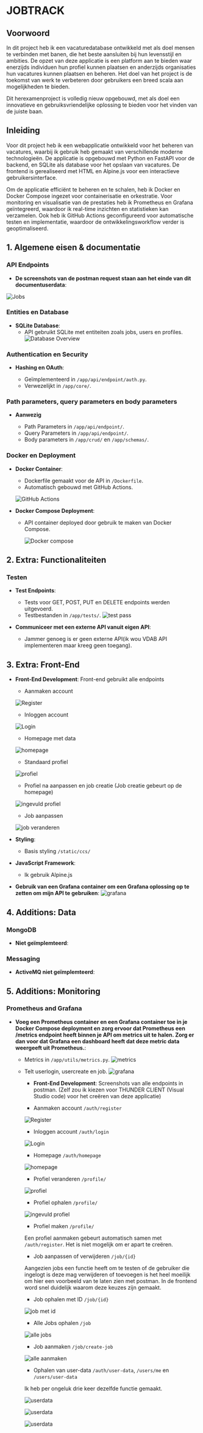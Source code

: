 # JOBTRACK

## Voorwoord

In dit project heb ik een vacaturedatabase ontwikkeld met als doel mensen te verbinden met banen, die het beste aansluiten bij hun levensstijl en ambities. De opzet van deze applicatie is een platform aan te bieden waar enerzijds individuen hun profiel kunnen plaatsen en anderzijds organisaties hun vacatures kunnen plaatsen en beheren. Het doel van het project is de toekomst van werk te verbeteren door gebruikers een breed scala aan mogelijkheden te bieden. 

Dit herexamenproject is volledig nieuw opgebouwd, met als doel een innovatieve en gebruiksvriendelijke oplossing te bieden voor het vinden van de juiste baan.

## Inleiding

Voor dit project heb ik een webapplicatie ontwikkeld voor het beheren van vacatures, waarbij ik gebruik heb gemaakt van verschillende moderne technologieën. De applicatie is opgebouwd met Python en FastAPI voor de backend, en SQLite als database voor het opslaan van vacatures. De frontend is gerealiseerd met HTML en Alpine.js voor een interactieve gebruikersinterface.

Om de applicatie efficiënt te beheren en te schalen, heb ik Docker en Docker Compose ingezet voor containerisatie en orkestratie. Voor monitoring en visualisatie van de prestaties heb ik Prometheus en Grafana geïntegreerd, waardoor ik real-time inzichten en statistieken kan verzamelen. Ook heb ik GitHub Actions geconfigureerd voor automatische testen en implementatie, waardoor de ontwikkelingsworkflow verder is geoptimaliseerd.

## 1. Algemene eisen & documentatie

### API Endpoints

- **De screenshots van de postman request staan aan het einde van dit documentuserdata**:

![Jobs](readme/endpoints.png)


### Entities en Database

- **SQLite Database**:
  - API gebruikt SQLite met entiteiten zoals jobs, users en profiles.
  ![Database Overview](readme/database_overview.png)

### Authentication en Security

- **Hashing en OAuth**:

  - Geïmplementeerd in `/app/api/endpoint/auth.py`.
  - Verwezelijkt  in `/app/core/`.

### Path parameters, query parameters en body parameters

- **Aanwezig**

  - Path Parameters in `/app/api/endpoint/`.
  - Query Parameters  in `/app/api/endpoint/`.
  - Body parameters  in `/app/crud/` en `/app/schemas/`.

### Docker en Deployment

- **Docker Container**:
  - Dockerfile gemaakt voor de API in `/Dockerfile`.
  - Automatisch gebouwd met GitHub Actions.

  ![GitHub Actions](readme/github_actions.png)

- **Docker Compose Deployment**:

  - API container deployed door gebruik te maken van Docker Compose.

    ![Docker compose](readme/docker_compose.png)

## 2. Extra: Functionaliteiten

### Testen

- **Test Endpoints**:
  - Tests voor GET, POST, PUT en DELETE endpoints werden uitgevoerd.
  - Testbestanden in `/app/tests/`.
    ![test pass](readme/pytest.png)

- **Communiceer met een externe API vanuit eigen API**:
  - Jammer genoeg is er geen externe API(ik wou VDAB API implementeren maar kreeg geen toegang).

## 3. Extra: Front-End

- **Front-End Development**:
    Front-end gebruikt alle endpoints 
    - Aanmaken account 

    ![Register](readme/fronternd/register.png)
    
    - Inloggen account
    
    ![Login](readme/fronternd/login.png)
    
    - Homepage met data
    
    ![homepage](readme/fronternd/homepage.png)
    
    - Standaard profiel
    
    ![profiel](readme/fronternd/profile.png)
    
    - Profiel na aanpassen en job creatie (Job creatie gebeurt op de homepage)
    
    ![ingevuld profiel ](readme/fronternd/ingevuld_profile.png)
    
    - Job aanpassen 
    
    ![job veranderen](readme/fronternd/job_veranderen.png)

- **Styling**:
  - Basis styling `/static/ccs/`

- **JavaScript Framework**:
  - Ik gebruik Alpine.js

- **Gebruik van een Grafana container om een Grafana oplossing op te zetten om mijn API te gebruiken**:
    ![grafana](readme/grafana.png)


## 4. Additions: Data

### MongoDB
- **Niet geïmplemteerd**:

### Messaging
- **ActiveMQ niet geïmplemteerd**:

## 5. Additions: Monitoring

### Prometheus and Grafana

- **Voeg een Prometheus container en een Grafana container toe in je Docker Compose deployment en zorg ervoor dat Prometheus een /metrics endpoint heeft binnen je API om metrics uit te halen. Zorg er dan voor dat Grafana een dashboard heeft dat deze metric data weergeeft uit Prometheus.**:
  - Metrics in `/app/utils/metrics.py`.
    ![metrics](readme/metrics.png)
  - Telt userlogin, usercreate en job.
      ![grafana](readme/grafana.png)






      - **Front-End Development**:
Screenshots van alle endpoints in postman. (Zelf zou ik kiezen voor THUNDER CLIENT (Visual Studio code) voor het creëren van deze applicatie)


    - Aanmaken account `/auth/register`

    ![Register](readme/postman/register.png)
    
    - Inloggen account `/auth/login`
    
    ![Login](readme/postman/login.png)
    
    - Homepage `/auth/homepage`
    
    ![homepage](readme/postman/homepage.png)
    
    - Profiel veranderen `/profile/`
    
    ![profiel](readme/postman/profilepatch.png)
    
    - Profiel ophalen `/profile/`
    
    ![ingevuld profiel ](readme/postman/profileget.png)

    - Profiel maken `/profile/`
    
    Een profiel aanmaken gebeurt automatisch samen met `/auth/register`. Het is niet mogelijk om er apart te creëren.
    
    - Job aanpassen of verwijderen `/job/{id}`
    
    Aangezien jobs een functie heeft om te testen of de gebruiker die ingelogt is deze mag verwijderen of toevoegen is het heel moeilijk om hier een voorbeeld van te laten zien met postman. In de frontend word snel duidelijk waarom deze keuzes zijn gemaakt.

    - Job ophalen met ID `/job/{id}`
    
    ![job met id](readme/postman/getjobwithid.png)

    - Alle Jobs ophalen `/job`
    
    ![alle jobs](readme/postman/getjobs.png)

    - Job aanmaken `/job/create-job`
    
    ![alle aanmaken](readme/postman/Createjobs.png)

    - Ophalen van user-data `/auth/user-data`, `/users/me` en `/users/user-data`

    Ik heb per ongeluk drie keer dezelfde functie gemaakt.
    
    ![userdata](readme/postman/user_userdata.png)
    
    ![userdata](readme/postman/userdata.png)

    ![userdata](readme/postman/users_me.png)

